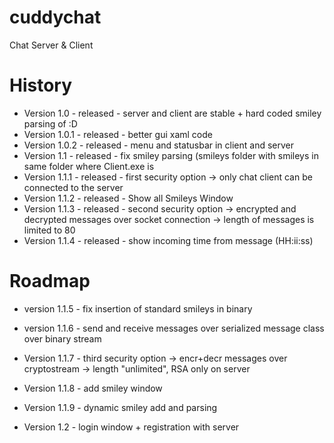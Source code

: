 cuddychat
=========
Chat Server &amp; Client

History
=======
- Version 1.0 - released - server and client are stable + hard coded smiley parsing of :D
- Version 1.0.1 - released - better gui xaml code
- Version 1.0.2 - released - menu and statusbar in client and server
- Version 1.1 - released - fix smiley parsing (smileys folder with smileys in same folder where Client.exe is
- Version 1.1.1 - released - first security option -> only chat client can be connected to the server
- Version 1.1.2 - released - Show all Smileys Window
- Version 1.1.3 - released - second security option -> encrypted and decrypted messages over socket connection -> length of messages is limited to 80
- Version 1.1.4 - released - show incoming time from message (HH:ii:ss)


Roadmap
======
- version 1.1.5 - fix insertion of standard smileys in binary
- version 1.1.6 - send and receive messages over serialized message class over binary stream
- Version 1.1.7 - third security option -> encr+decr messages over cryptostream -> length "unlimited", RSA only on server
- Version 1.1.8 - add smiley window
- Version 1.1.9 - dynamic smiley add and parsing

- Version 1.2 - login window + registration with server